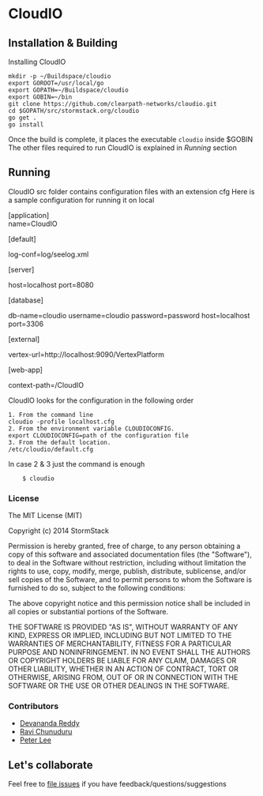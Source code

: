 CloudIO
=========

Installation & Building
--------------
Installing CloudIO 
```
mkdir -p ~/Buildspace/cloudio
export GOROOT=/usr/local/go
export GOPATH=~/Buildspace/cloudio
export GOBIN=~/bin
git clone https://github.com/clearpath-networks/cloudio.git
cd $GOPATH/src/stormstack.org/cloudio
go get .
go install
```
Once the build is complete, it places the executable `cloudio` inside $GOBIN
The other files required to run CloudIO is explained in <i>Running</i> section

Running
---------
CloudIO src folder contains configuration files with an extension cfg
Here is a sample configuration for running it on local

[application]<br>
name=CloudIO


[default]<br>

log-conf=log/seelog.xml

[server]<br>

host=localhost
port=8080

[database]<br>

db-name=cloudio
username=cloudio
password=password
host=localhost
port=3306


[external]<br>

vertex-url=http://localhost:9090/VertexPlatform


[web-app]<br>

context-path=/CloudIO

CloudIO looks for the configuration in the following order

    1. From the command line
    cloudio -profile localhost.cfg
    2. From the environment variable CLOUDIOCONFIG.
    export CLOUDIOCONFIG=path of the configuration file
    3. From the default location.
    /etc/cloudio/default.cfg
In case 2 & 3  just the command is enough
```
    $ cloudio
``` 

### License
The MIT License (MIT)

Copyright (c) 2014 StormStack

Permission is hereby granted, free of charge, to any person obtaining a copy
of this software and associated documentation files (the "Software"), to deal
in the Software without restriction, including without limitation the rights
to use, copy, modify, merge, publish, distribute, sublicense, and/or sell
copies of the Software, and to permit persons to whom the Software is
furnished to do so, subject to the following conditions:

The above copyright notice and this permission notice shall be included in all 
copies or substantial portions of the Software.

THE SOFTWARE IS PROVIDED "AS IS", WITHOUT WARRANTY OF ANY KIND, EXPRESS OR
IMPLIED, INCLUDING BUT NOT LIMITED TO THE WARRANTIES OF MERCHANTABILITY,
FITNESS FOR A PARTICULAR PURPOSE AND NONINFRINGEMENT. IN NO EVENT SHALL THE 
AUTHORS OR COPYRIGHT HOLDERS BE LIABLE FOR ANY CLAIM, DAMAGES OR OTHER
LIABILITY, WHETHER IN AN ACTION OF CONTRACT, TORT OR OTHERWISE, ARISING FROM,
OUT OF OR IN CONNECTION WITH THE SOFTWARE OR THE USE OR OTHER DEALINGS IN THE 
SOFTWARE.


### Contributors
* [Devananda Reddy](DReddy@clearpathnet.com)
* [Ravi Chunuduru](RChunduru@clearpathnet.com)
* [Peter Lee](plee@Clearpathnet.com)


## Let's collaborate
Feel free to [file issues](https://github.com/stormstack/cloudio/issues) if you have feedback/questions/suggestions
